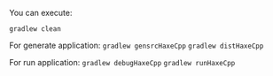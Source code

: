 You can execute:

`gradlew clean`

For generate application:
`gradlew gensrcHaxeCpp`
`gradlew distHaxeCpp`

For run application:
`gradlew debugHaxeCpp`
`gradlew runHaxeCpp`